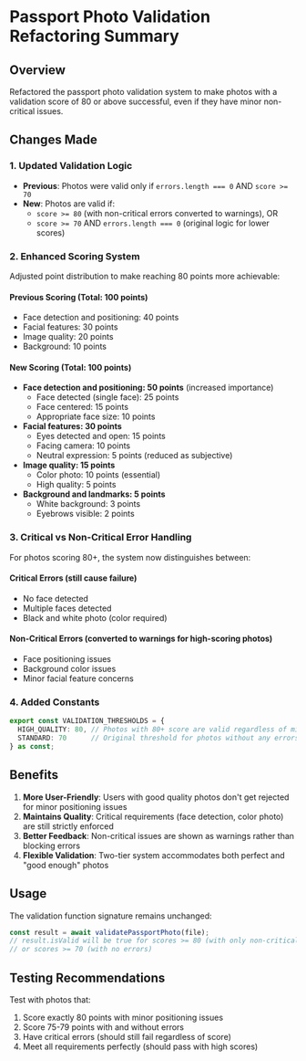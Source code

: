 # Passport Photo Validation Refactoring Summary

## Overview
Refactored the passport photo validation system to make photos with a validation score of 80 or above successful, even if they have minor non-critical issues.

## Changes Made

### 1. Updated Validation Logic
- **Previous**: Photos were valid only if `errors.length === 0` AND `score >= 70`
- **New**: Photos are valid if:
  - `score >= 80` (with non-critical errors converted to warnings), OR
  - `score >= 70` AND `errors.length === 0` (original logic for lower scores)

### 2. Enhanced Scoring System
Adjusted point distribution to make reaching 80 points more achievable:

#### Previous Scoring (Total: 100 points)
- Face detection and positioning: 40 points
- Facial features: 30 points  
- Image quality: 20 points
- Background: 10 points

#### New Scoring (Total: 100 points)
- **Face detection and positioning: 50 points** (increased importance)
  - Face detected (single face): 25 points
  - Face centered: 15 points
  - Appropriate face size: 10 points
- **Facial features: 30 points**
  - Eyes detected and open: 15 points
  - Facing camera: 10 points
  - Neutral expression: 5 points (reduced as subjective)
- **Image quality: 15 points**
  - Color photo: 10 points (essential)
  - High quality: 5 points
- **Background and landmarks: 5 points**
  - White background: 3 points
  - Eyebrows visible: 2 points

### 3. Critical vs Non-Critical Error Handling
For photos scoring 80+, the system now distinguishes between:

#### Critical Errors (still cause failure)
- No face detected
- Multiple faces detected  
- Black and white photo (color required)

#### Non-Critical Errors (converted to warnings for high-scoring photos)
- Face positioning issues
- Background color issues
- Minor facial feature concerns

### 4. Added Constants
```typescript
export const VALIDATION_THRESHOLDS = {
  HIGH_QUALITY: 80, // Photos with 80+ score are valid regardless of minor issues
  STANDARD: 70      // Original threshold for photos without any errors
} as const;
```

## Benefits

1. **More User-Friendly**: Users with good quality photos don't get rejected for minor positioning issues
2. **Maintains Quality**: Critical requirements (face detection, color photo) are still strictly enforced
3. **Better Feedback**: Non-critical issues are shown as warnings rather than blocking errors
4. **Flexible Validation**: Two-tier system accommodates both perfect and "good enough" photos

## Usage
The validation function signature remains unchanged:
```typescript
const result = await validatePassportPhoto(file);
// result.isValid will be true for scores >= 80 (with only non-critical issues)
// or scores >= 70 (with no errors)
```

## Testing Recommendations
Test with photos that:
1. Score exactly 80 points with minor positioning issues
2. Score 75-79 points with and without errors
3. Have critical errors (should still fail regardless of score)
4. Meet all requirements perfectly (should pass with high scores)

